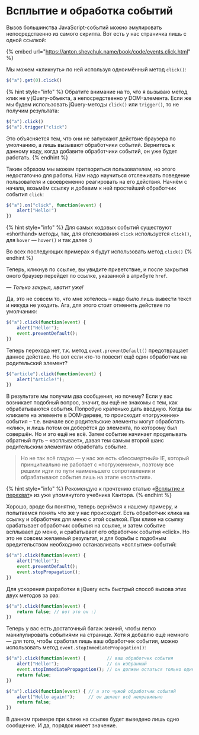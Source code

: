 # Всплытие и обработка событий

Вызов большинства JavaScript-событий можно эмулировать непосредственно из самого скрипта. Вот есть у нас страничка лишь с одной ссылкой:

{% embed url="https://anton.shevchuk.name/book/code/events.click.html" %}

Мы можем «кликнуть» по ней используя одноимённый метод `click()`:

```javascript
$("a").get(0).click()
```

{% hint style="info" %}
Обратите внимание на то, что я вызываю метод клик не у jQuery-объекта, а непосредственно у DOM-элемента. Если же мы будем использовать jQuery-методы `click()` или `trigger()`, то не получим результата:

```javascript
$("a").click()
$("a").trigger("click")
```

Это объясняется тем, что они не запускают действие браузера по умолчанию, а лишь вызывают обработчики событий. Вернитесь к данному коду, когда добавите обработчики событий, он уже будет работать.
{% endhint %}

Таким образом мы можем притвориться пользователем, но этого недостаточно для работы. Нам надо научиться отслеживать поведение пользователя и своевременно реагировать на его действия. Начнём с начала, возьмём ссылку и добавим к ней простейший обработчик события `click`:

```javascript
$("a").on("click", function(event) {
    alert("Hello!")
})
```

{% hint style="info" %}
Для самых ходовых событий существуют «shorthand» методы, так, для отслеживания `click` используется `click()`, для `hover` — `hover()` и так далее :)&#x20;

Во всех последующих примерах я будут использовать метод `click()`
{% endhint %}

Теперь, кликнув по ссылке, вы увидите приветствие, и после закрытия оного браузер перейдет по ссылке, указанной в атрибуте `href`.

_— Только закрыл, хватит уже!_

Да, это не совсем то, что мне хотелось – надо было лишь вывести текст и никуда не уходить. Ага, для этого стоит отменить действие по умолчанию:

```javascript
$("a").click(function(event) {
    alert("Hello!");
    event.preventDefault();
})
```

Теперь перехода нет, т.к. метод `event.preventDefault()` предотвращает данное действие. Но вот если кто-то повесит ещё один обработчик на родительский элемент?

```javascript
$("article").click(function(event) {
    alert("Article!");
})
```

В результате мы получим два сообщения, но почему? Если у вас возникает подобный вопрос, значит, вы ещё не знакомы с тем, как обрабатываются события. Попробую кратенько дать вводную. Когда вы кликаете на элементе в DOM-дереве, то происходит «погружение» события – т.е. вначале все родительские элементы могут обработать «клик», и лишь потом он доберётся до элемента, по которому был совершён. Но и это ещё не всё. Затем событие начинает проделывать обратный путь – «всплывает», давая тем самым второй шанс родительским элементам обработать событие.

> Но не так всё гладко — у нас же есть «бессмертный» IE, который принципиально не работает с «погружением», поэтому все решили идти по пути наименьшего сопротивления и обрабатывают события лишь на этапе «всплытия».

{% hint style="info" %}
Рекомендую к прочтению статью «[Всплытие и перехват](https://learn.javascript.ru/bubbling-and-capturing)» из уже упомянутого учебника Кантора.
{% endhint %}

Хорошо, вроде бы понятно, теперь вернёмся к нашему примеру, и попытаемся понять что же у нас происходит. Есть обработчик клика на ссылку и обработчик для меню с этой ссылкой. При клике на ссылку срабатывает обработчик события на ссылке, и затем событие всплывает до меню, и срабатывает его обработчик события «click». Но это не совсем желаемый результат, и для борьбы с подобным вредительством необходимо останавливать «всплытие» событий:

```javascript
$("a").click(function(event) {
    alert("Hello!");
    event.preventDefault();
    event.stopPropagation();
})
```

Для ускорения разработки в jQuery есть быстрый способ вызова этих двух методов за раз:

```javascript
$("a").click(function(event) {
    return false; // вот это он :)
})
```

Теперь у вас есть достаточный багаж знаний, чтобы легко манипулировать событиями на странице. Хотя я добавлю ещё немного — для того, чтобы сработал лишь ваш обработчик события, можно использовать метод `event.stopImmediatePropagation()`:

```javascript
$("a").click(function(event) {        // ваш обработчик события
    alert("Hello!");                  // он избранный
    event.stopImmediatePropagation(); // он должен остаться только один
    return false;
})

$("a").click(function(event) { // а это чужой обработчик событий
    alert("Hello again!");     // он делает всё неправильно
    return false;
})
```

В данном примере при клике на ссылке будет выведено лишь одно сообщение. И да, порядок имеет значение.
